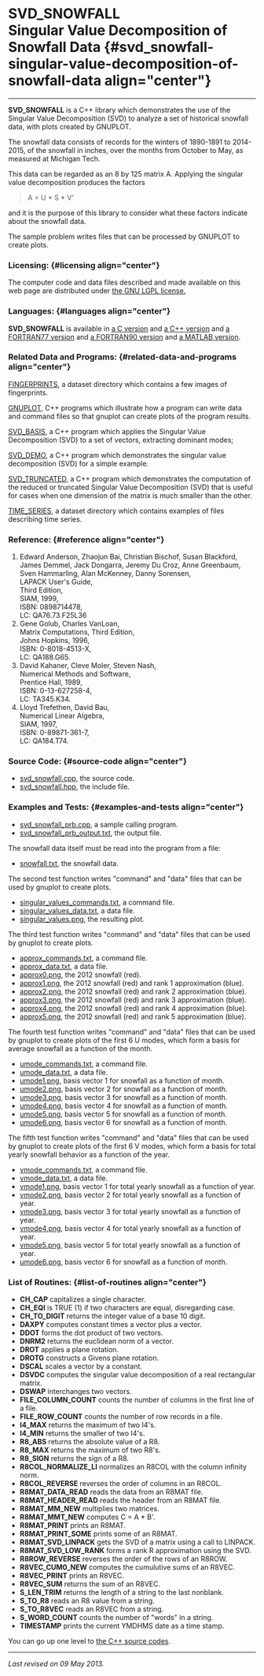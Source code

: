 SVD\_SNOWFALL\
Singular Value Decomposition of Snowfall Data {#svd_snowfall-singular-value-decomposition-of-snowfall-data align="center"}
=============================================

------------------------------------------------------------------------

**SVD\_SNOWFALL** is a C++ library which demonstrates the use of the
Singular Value Decomposition (SVD) to analyze a set of historical
snowfall data, with plots created by GNUPLOT.

The snowfall data consists of records for the winters of 1890-1891 to
2014-2015, of the snowfall in inches, over the months from October to
May, as measured at Michigan Tech.

This data can be regarded as an 8 by 125 matrix A. Applying the singular
value decomposition produces the factors

> A = U \* S \* V'

and it is the purpose of this library to consider what these factors
indicate about the snowfall data.

The sample problem writes files that can be processed by GNUPLOT to
create plots.

### Licensing: {#licensing align="center"}

The computer code and data files described and made available on this
web page are distributed under [the GNU LGPL
license.](../../txt/gnu_lgpl.txt)

### Languages: {#languages align="center"}

**SVD\_SNOWFALL** is available in [a C
version](../../c_src/svd_snowfall/svd_snowfall.md) and [a C++
version](../../master/svd_snowfall/svd_snowfall.md) and [a FORTRAN77
version](../../f77_src/svd_snowfall/svd_snowfall.md) and [a FORTRAN90
version](../../f_src/svd_snowfall/svd_snowfall.md) and [a MATLAB
version](../../m_src/svd_snowfall/svd_snowfall.md).

### Related Data and Programs: {#related-data-and-programs align="center"}

[FINGERPRINTS](../../datasets/fingerprints/fingerprints.md), a dataset
directory which contains a few images of fingerprints.

[GNUPLOT](../../master/gnuplot/gnuplot.md), C++ programs which
illustrate how a program can write data and command files so that
gnuplot can create plots of the program results.

[SVD\_BASIS](../../master/svd_basis/svd_basis.md), a C++ program
which applies the Singular Value Decomposition (SVD) to a set of
vectors, extracting dominant modes;

[SVD\_DEMO](../../master/svd_demo/svd_demo.md), a C++ program which
demonstrates the singular value decomposition (SVD) for a simple
example.

[SVD\_TRUNCATED](../../master/svd_truncated/svd_truncated.md), a C++
program which demonstrates the computation of the reduced or truncated
Singular Value Decomposition (SVD) that is useful for cases when one
dimension of the matrix is much smaller than the other.

[TIME\_SERIES](../../datasets/time_series/time_series.md), a dataset
directory which contains examples of files describing time series.

### Reference: {#reference align="center"}

1.  Edward Anderson, Zhaojun Bai, Christian Bischof, Susan Blackford,
    James Demmel, Jack Dongarra, Jeremy Du Croz, Anne Greenbaum, Sven
    Hammarling, Alan McKenney, Danny Sorensen,\
    LAPACK User's Guide,\
    Third Edition,\
    SIAM, 1999,\
    ISBN: 0898714478,\
    LC: QA76.73.F25L36
2.  Gene Golub, Charles VanLoan,\
    Matrix Computations, Third Edition,\
    Johns Hopkins, 1996,\
    ISBN: 0-8018-4513-X,\
    LC: QA188.G65.
3.  David Kahaner, Cleve Moler, Steven Nash,\
    Numerical Methods and Software,\
    Prentice Hall, 1989,\
    ISBN: 0-13-627258-4,\
    LC: TA345.K34.
4.  Lloyd Trefethen, David Bau,\
    Numerical Linear Algebra,\
    SIAM, 1997,\
    ISBN: 0-89871-361-7,\
    LC: QA184.T74.

### Source Code: {#source-code align="center"}

-   [svd\_snowfall.cpp](svd_snowfall.cpp), the source code.
-   [svd\_snowfall.hpp](svd_snowfall.hpp), the include file.

### Examples and Tests: {#examples-and-tests align="center"}

-   [svd\_snowfall\_prb.cpp](svd_snowfall_prb.cpp), a sample calling
    program.
-   [svd\_snowfall\_prb\_output.txt](svd_snowfall_prb_output.txt), the
    output file.

The snowfall data itself must be read into the program from a file:

-   [snowfall.txt](snowfall.txt), the snowfall data.

The second test function writes "command" and "data" files that can be
used by gnuplot to create plots.

-   [singular\_values\_commands.txt](singular_values_commands.txt), a
    command file.
-   [singular\_values\_data.txt](singular_values_data.txt), a data file.
-   [singular\_values.png](singular_values.png), the resulting plot.

The third test function writes "command" and "data" files that can be
used by gnuplot to create plots.

-   [approx\_commands.txt](approx_commands.txt), a command file.
-   [approx\_data.txt](approx_data.txt), a data file.
-   [approx0.png](approx0.png), the 2012 snowfall (red).
-   [approx1.png](approx1.png), the 2012 snowfall (red) and rank 1
    approximation (blue).
-   [approx2.png](approx2.png), the 2012 snowfall (red) and rank 2
    approximation (blue).
-   [approx3.png](approx3.png), the 2012 snowfall (red) and rank 3
    approximation (blue).
-   [approx4.png](approx4.png), the 2012 snowfall (red) and rank 4
    approximation (blue).
-   [approx5.png](approx5.png), the 2012 snowfall (red) and rank 5
    approximation (blue).

The fourth test function writes "command" and "data" files that can be
used by gnuplot to create plots of the first 6 U modes, which form a
basis for average snowfall as a function of the month.

-   [umode\_commands.txt](umode_commands.txt), a command file.
-   [umode\_data.txt](umode_data.txt), a data file.
-   [umode1.png](umode1.png), basis vector 1 for snowfall as a function
    of month.
-   [umode2.png](umode2.png), basis vector 2 for snowfall as a function
    of month.
-   [umode3.png](umode3.png), basis vector 3 for snowfall as a function
    of month.
-   [umode4.png](umode4.png), basis vector 4 for snowfall as a function
    of month.
-   [umode5.png](umode5.png), basis vector 5 for snowfall as a function
    of month.
-   [umode6.png](umode6.png), basis vector 6 for snowfall as a function
    of month.

The fifth test function writes "command" and "data" files that can be
used by gnuplot to create plots of the first 6 V modes, which form a
basis for total yearly snowfall behavior as a function of the year.

-   [vmode\_commands.txt](vmode_commands.txt), a command file.
-   [vmode\_data.txt](vmode_data.txt), a data file.
-   [vmode1.png](vmode1.png), basis vector 1 for total yearly snowfall
    as a function of year.
-   [vmode2.png](vmode2.png), basis vector 2 for total yearly snowfall
    as a function of year.
-   [vmode3.png](vmode3.png), basis vector 3 for total yearly snowfall
    as a function of year.
-   [vmode4.png](vmode4.png), basis vector 4 for total yearly snowfall
    as a function of year.
-   [vmode5.png](vmode5.png), basis vector 5 for total yearly snowfall
    as a function of year.
-   [umode6.png](umode6.png), basis vector 6 for snowfall as a function
    of month.

### List of Routines: {#list-of-routines align="center"}

-   **CH\_CAP** capitalizes a single character.
-   **CH\_EQI** is TRUE (1) if two characters are equal, disregarding
    case.
-   **CH\_TO\_DIGIT** returns the integer value of a base 10 digit.
-   **DAXPY** computes constant times a vector plus a vector.
-   **DDOT** forms the dot product of two vectors.
-   **DNRM2** returns the euclidean norm of a vector.
-   **DROT** applies a plane rotation.
-   **DROTG** constructs a Givens plane rotation.
-   **DSCAL** scales a vector by a constant.
-   **DSVDC** computes the singular value decomposition of a real
    rectangular matrix.
-   **DSWAP** interchanges two vectors.
-   **FILE\_COLUMN\_COUNT** counts the number of columns in the first
    line of a file.
-   **FILE\_ROW\_COUNT** counts the number of row records in a file.
-   **I4\_MAX** returns the maximum of two I4's.
-   **I4\_MIN** returns the smaller of two I4's.
-   **R8\_ABS** returns the absolute value of a R8.
-   **R8\_MAX** returns the maximum of two R8's.
-   **R8\_SIGN** returns the sign of a R8.
-   **R8COL\_NORMALIZE\_LI** normalizes an R8COL with the column
    infinity norm.
-   **R8COL\_REVERSE** reverses the order of columns in an R8COL.
-   **R8MAT\_DATA\_READ** reads the data from an R8MAT file.
-   **R8MAT\_HEADER\_READ** reads the header from an R8MAT file.
-   **R8MAT\_MM\_NEW** multiplies two matrices.
-   **R8MAT\_MMT\_NEW** computes C = A \* B'.
-   **R8MAT\_PRINT** prints an R8MAT.
-   **R8MAT\_PRINT\_SOME** prints some of an R8MAT.
-   **R8MAT\_SVD\_LINPACK** gets the SVD of a matrix using a call to
    LINPACK.
-   **R8MAT\_SVD\_LOW\_RANK** forms a rank R approximation using the
    SVD.
-   **R8ROW\_REVERSE** reverses the order of the rows of an R8ROW.
-   **R8VEC\_CUM0\_NEW** computes the cumulutive sums of an R8VEC.
-   **R8VEC\_PRINT** prints an R8VEC.
-   **R8VEC\_SUM** returns the sum of an R8VEC.
-   **S\_LEN\_TRIM** returns the length of a string to the last
    nonblank.
-   **S\_TO\_R8** reads an R8 value from a string.
-   **S\_TO\_R8VEC** reads an R8VEC from a string.
-   **S\_WORD\_COUNT** counts the number of "words" in a string.
-   **TIMESTAMP** prints the current YMDHMS date as a time stamp.

You can go up one level to [the C++ source codes](../cpp_src.md).

------------------------------------------------------------------------

*Last revised on 09 May 2013.*
